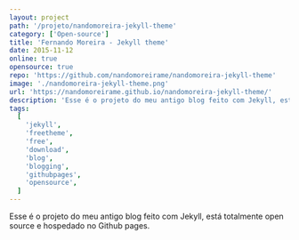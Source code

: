 ```yaml
---
layout: project
path: '/projeto/nandomoreira-jekyll-theme'
category: ['Open-source']
title: 'Fernando Moreira - Jekyll theme'
date: 2015-11-12
online: true
opensource: true
repo: 'https://github.com/nandomoreirame/nandomoreira-jekyll-theme'
image: './nandomoreira-jekyll-theme.png'
url: 'https://nandomoreirame.github.io/nandomoreira-jekyll-theme/'
description: 'Esse é o projeto do meu antigo blog feito com Jekyll, está totalmente open source e hospedado no Github pages.'
tags:
  [
    'jekyll',
    'freetheme',
    'free',
    'download',
    'blog',
    'blogging',
    'githubpages',
    'opensource',
  ]
---
```


Esse é o projeto do meu antigo blog feito com Jekyll, está totalmente open source e hospedado no Github pages.
